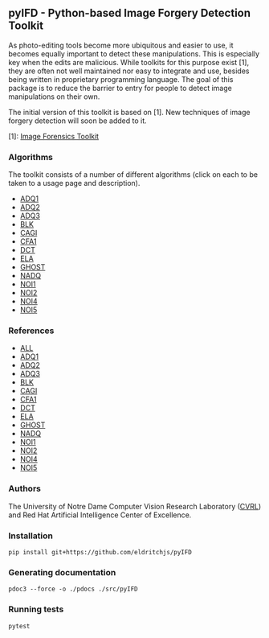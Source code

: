 ## pyIFD - Python-based Image Forgery Detection Toolkit
As photo-editing tools become more ubiquitous and easier to use, it becomes equally important to detect these manipulations.
This is especially key when the edits are malicious.
While toolkits for this purpose exist [1], they are often not well maintained nor easy to integrate and use, besides being written in proprietary programming language.
The goal of this package is to reduce the barrier to entry for people to detect image manipulations on their own.

The initial version of this toolkit is based on [1].
New techniques of image forgery detection will soon be added to it.

[1]: [Image Forensics Toolkit](https://github.com/MKLab-ITI/image-forensics)

### Algorithms
The toolkit consists of a number of different algorithms (click on each to be taken to a usage page and description).
- [ADQ1](pdocs/pyIFD/ADQ1.md)
- [ADQ2](pdocs/pyIFD/ADQ2.md)
- [ADQ3](pdocs/pyIFD/ADQ3.md)
- [BLK](pdocs/pyIFD/BLK.md)
- [CAGI](pdocs/pyIFD/CAGI.md)
- [CFA1](pdocs/pyIFD/CFA1.md)
- [DCT](pdocs/pyIFD/DCT.md)
- [ELA](pdocs/pyIFD/ELA.md)
- [GHOST](pdocs/pyIFD/GHOST.md)
- [NADQ](pdocs/pyIFD/NADQ.md)
- [NOI1](pdocs/pyIFD/NOI1.md)
- [NOI2](pdocs/pyIFD/NOI2.md)
- [NOI4](pdocs/pyIFD/NOI4.md)
- [NOI5](pdocs/pyIFD/NOI5.md)

### References
- [ALL](https://link.springer.com/content/pdf/10.1007/s11042-016-3795-2.pdf)
- [ADQ1](https://www.sciencedirect.com/science/article/pii/S0031320309001198?casa_token=RYKfNwIS8WYAAAAA:BoG6UVqSJIbCO28z4K4UBrMplCP0fFt76wM69E8n6dy7e65t7X16xbwhbbfcbXQwrya0ujQitvg)
- [ADQ2](https://ieeexplore.ieee.org/iel5/5916934/5946226/05946978.pdf?casa_token=HbhOFnI7LxkAAAAA:ukrMyrxZ4Pkbvgnx2pO4JTHbHE6oHCf7ku-v9RhLD3LfYyPWarh1fIdONrK4WE3WudV1nN932A)
- [ADQ3](https://ieeexplore.ieee.org/iel7/7070475/7084286/07084318.pdf?casa_token=0csGlsul6S8AAAAA:kNv63mbMnOcMqv27tiockLMeNpQTzDiypx7hEwIB_BH-RXdWkvHh3Cf9OjEOgc5lO78fThalVQ)
- [BLK](https://www.sciencedirect.com/science/article/pii/S0165168409001315?casa_token=zVRxPnKzIAYAAAAA:WdiJ8fJay9WRZv_5ckljkMaQCJCUCaCMS6x84qNsHJTDrTSrJWIK1IJXDGwKZgkr9g6E1Y-s1X0)
- [CAGI](https://www.sciencedirect.com/science/article/pii/S1047320318301068?casa_token=EJIQ0I589HUAAAAA:r_n-GvI9MMbcYG9Et8rnLu4uA3bffHs1zJgEpVoV6Rem1yfzbEOa2zQ1PtwWythcUyroMNyDEo4)
- [CFA1](https://ieeexplore.ieee.org/iel5/10206/4358835/06210378.pdf?casa_token=KMcMGB4zSRYAAAAA:hjBeyV2wUQOT7WTsN_ysH1yWZOGpiIThEBOVYOT-FL8gyByDJ0Zgn1QRUQcq-LcozyFhzaj5vw)
- [DCT](https://ieeexplore.ieee.org/iel5/4284552/4284553/04284574.pdf?casa_token=WXhr8eg6d2UAAAAA:VMKd4QfSj9qBYSdclf_QrmHDaxN3GSA0w7Vp5wK_CLadD5w0KEcsT5OpWeH7mS1Mc0VL3xflmQ)
- [ELA](https://www.blackhat.com/presentations/bh-usa-07/Krawetz/Whitepaper/bh-usa-07-krawetz-WP.pdf)
- [GHOST](https://ieeexplore.ieee.org/iel5/10206/4782049/04773149.pdf?casa_token=dFM-stUDQiQAAAAA:SEetzIaeQuKQXfmIMEkpSW1QgK8vU8uhUCLbh3obcHouMmJSrxwNBv_guOpHmkM04SKVGxeEog)
- [NADQ](https://ieeexplore.ieee.org/iel5/10206/4358835/06151134.pdf?casa_token=8HV81UW33moAAAAA:-cwoVCG1MkZ_pZA4SwclVYrg3WQ1BZInhbzCvlhaQkIJop8xxBMKxadMrAaQDV1xrRFVTF62Vg)
- [NOI1](https://www.sciencedirect.com/science/article/pii/S0262885609000146?casa_token=vofFPS05_mgAAAAA:_AsHy_iuyYr22u1pVck9T0PLFg0t54rOndNXkUSJtBttpKSavTYDLsVNVbMD88Ld4mWcNyyuVpQ)
- [NOI2](https://idp.springer.com/authorize/casa?redirect_uri=https://link.springer.com/content/pdf/10.1007/s11263-013-0688-y.pdf&casa_token=SWn_1aK9uYwAAAAA:Q8LVOsV-ISkhaF09WnrbfaDliOq9U5V23Zc0NG9UuVGSwWa1S7uJzLXHUZoVVPT_9OLOHDQ0LE8Vci43gw)
- [NOI4](https://29a.ch/2015/08/21/noise-analysis-for-image-forensics)
- [NOI5](http://www.escience.cn/people/Zenghui/index.html)


### Authors
The University of Notre Dame Computer Vision Research Laboratory ([CVRL](https://cvrl.nd.edu/)) and Red Hat Artificial Intelligence Center of Excellence.

### Installation
`pip install git+https://github.com/eldritchjs/pyIFD`

### Generating documentation
`pdoc3 --force -o ./pdocs ./src/pyIFD`

### Running tests
`pytest`
